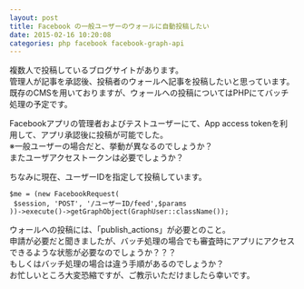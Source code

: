 ```yaml
---
layout: post
title: Facebook の一般ユーザーのウォールに自動投稿したい
date: 2015-02-16 10:20:08
categories: php facebook facebook-graph-api
---
```

<!-- {% raw %} -->
<p>複数人で投稿しているブログサイトがあります。<br>
管理人が記事を承認後、投稿者のウォールへ記事を投稿したいと思っています。既存のCMSを用いておりますが、ウォールへの投稿についてはPHPにてバッチ処理の予定です。</p>

<p>Facebookアプリの管理者およびテストユーザーにて、App access tokenを利用して、アプリ承認後に投稿が可能でした。<br>
※一般ユーザーの場合だと、挙動が異なるのでしょうか？<br>
またユーザアクセストークンは必要でしょうか？</p>

<p>ちなみに現在、ユーザーIDを指定して投稿しています。</p>

<pre><code>$me = (new FacebookRequest(
 $session, 'POST', '/ユーザーID/feed',$params   
))-&gt;execute()-&gt;getGraphObject(GraphUser::className());
</code></pre>

<p>ウォールへの投稿には、「publish_actions」が必要とのこと。<br>
申請が必要だと聞きましたが、バッチ処理の場合でも審査時にアプリにアクセスできるような状態が必要なのでしょうか？？？<br>
もしくはバッチ処理の場合は違う手順があるのでしょうか？<br>
お忙しいところ大変恐縮ですが、ご教示いただけましたら幸いです。</p>
<!-- {% endraw %} -->
